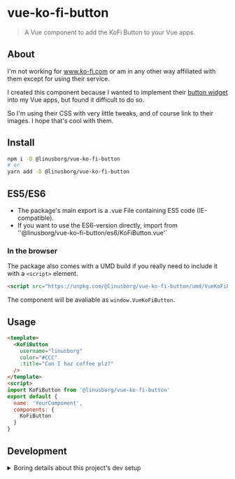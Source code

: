 # vue-ko-fi-button

> A Vue component to add the KoFi Button to your Vue apps.

## About

I'm not working for www.ko-fi.com or am in any other way affiliated with them except for using their service.

I created this component because I wanted to implement their [button widget](https://ko-fi.com/Manage/Widgets) into my Vue apps, but found it difficult to do so.

So I'm using their CSS with very little tweaks, and of course link to their images. I hope that's cool with them.

## Install

```bash
npm i -D @linusborg/vue-ko-fi-button
# or
yarn add -D @linusborg/vue-ko-fi-button
```

## ES5/ES6

* The package's main export is a .vue File containing ES5 code (IE-compatible).
* If you want to use the ES6-version directly, import from ''@linusborg/vue-ko-fi-button/es6/KoFiButton.vue'`

### In the browser

The package also comes with a UMD build if you really need to include it with a `<script>` element.

```html
<script src="https://unpkg.com/@linusborg/vue-ko-fi-button/umd/VueKoFiButton.umd.min.js"></script>
```

The component will be avaliable as `window.VueKoFiButton`.

## Usage

```html
<template>
  <KoFiButton 
    username="linusborg"
    color="#CCC"
    :title="Can I haz coffee plz?"
  />
</template>
<script>
import KoFiButton from '@linusborg/vue-ko-fi-button'
export default {
  name: 'YourComponent',
  components: {
    KoFiButton
  }
}
```

## Development

<!-- markdownlint-disable MD033 -->
<details>
  <summary>Boring details about this project's dev setup</summary>

### Setup

```bash
yarn install
```

### Compiles and hot-reloads for demo/development

```bash
yarn serve
```

### Compiles and minifies for production

```bash
yarn build
```

### Lints and fixes files

```bash
yarn lint
```

### Run unit tests

```bash
yarn test:unit
```

### Releae a new version

```bash

yarn relase
```

### Customize configuration

See [Configuration Reference](https://cli.vuejs.org/config/).

</details>

